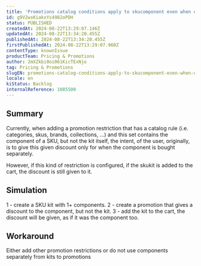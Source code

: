 ```yaml
---
title: 'Promotions catalog conditions apply to skucomponent even when only adding skukit to cart'
id: g9V2wsKiakxYs4982oPDH
status: PUBLISHED
createdAt: 2024-08-22T13:29:07.146Z
updatedAt: 2024-08-22T13:34:20.455Z
publishedAt: 2024-08-22T13:34:20.455Z
firstPublishedAt: 2024-08-22T13:29:07.960Z
contentType: knownIssue
productTeam: Pricing & Promotions
author: 2mXZkbi0oi061KicTExNjo
tag: Pricing & Promotions
slugEN: promotions-catalog-conditions-apply-to-skucomponent-even-when-only-adding-skukit-to-cart
locale: en
kiStatus: Backlog
internalReference: 1085500
---
```


## Summary


Currently, when adding a promotion restriction that has a catalog rule (i.e. categories, skus, brands, collections, ...) and this set contains the component of a SKU, but not the kit itself, the intent, of the user, originally, is to give this given discount only for when the component is bought separately.

However, if this kind of restriction is configured, if the skukit is added to the cart, the discount is still given to it.


##

## Simulation


1 - create a SKU kit with 1+ components.
2 - create a promotion that gives a discount to the component, but not the kit.
3 - add the kit to the cart, the discount will be given, as if it was the component too.


##

## Workaround


Either add other promotion restrictions or do not use components separately from kits to promotions





